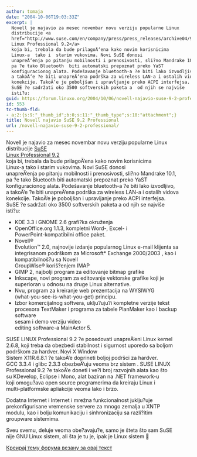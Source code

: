 ```yaml
---
author: tomaja
date: "2004-10-06T19:03:33Z"
excerpt: |
  Novell je najavio za mesec novembar novu verziju popularne Linux
  distribucije <a
  href="http://www.suse.com/en/company/press/press_releases/archive04/92.html">SuSE
  Linux Professional 9.2</a>
  koja bi, trebala da bude prilagoÄ‘ena kako novim korisnicima
  Linux-a  tako i  starim vukovima. Novi SuSE donosi
  unapreÄ‘enja po pitanju mobilnosti i prenosivosti, sli?no Mandrake 10.1,
  pa ?e tako Bluetooth  biti automatski prepoznat preko YaST
  konfiguracionog alata. Podešavanje bluetooth-a ?e biti lako izvodljivo,
  a takoÄ‘e ?e biti unapreÄ‘ena podrška za wireless LAN-a i ostalih vidova
  konekcije. TakoÄ‘e je poboljšan i upravljanje preko ACPI interfejsa.
  SuSE ?e sadržati oko 3500 softverskih paketa a  od njih se najviše
  isti?u:
guid: https://forum.linuxo.org/2004/10/06/novell-najavio-suse-9-2-professional/
id: 553
tc-thumb-fld:
- a:2:{s:9:"_thumb_id";b:0;s:11:"_thumb_type";s:10:"attachment";}
title: Novell najavio SuSE 9.2 Professional
url: /novell-najavio-suse-9-2-professional/
---
```

Novell je najavio za mesec novembar novu verziju popularne Linux  
distribucije [SuSE  
Linux Professional 9.2](http://www.suse.com/en/company/press/press_releases/archive04/92.html)  
koja bi, trebala da bude prilagoÄ‘ena kako novim korisnicima  
Linux-a tako i starim vukovima. Novi SuSE donosi  
unapreÄ‘enja po pitanju mobilnosti i prenosivosti, sli?no Mandrake 10.1,  
pa ?e tako Bluetooth biti automatski prepoznat preko YaST  
konfiguracionog alata. Podešavanje bluetooth-a ?e biti lako izvodljivo,  
a takoÄ‘e ?e biti unapreÄ‘ena podrška za wireless LAN-a i ostalih vidova  
konekcije. TakoÄ‘e je poboljšan i upravljanje preko ACPI interfejsa.  
SuSE ?e sadržati oko 3500 softverskih paketa a od njih se najviše  
isti?u:<!--break-->

  * KDE 3.3 i GNOME 2.6 grafi?ka okruženja 
  * OpenOffice.org 1.1.3, kompletni Word-, Excel- i  
    PowerPoint-kompatibilni office paket. 
  * Novell&#174;  
    Evolution&#8482; 2.0, najnovije izdanje popularnog Linux e-mail klijenta sa  
    integrisanom podrškom za Microsoft* Exchange 2000/2003 , kao i  
    kompatibilnoš?u sa Novell  
    GroupWise&#174; koriš?enjem IMAP 
  * GIMP 2, najbolji program za editovanje bitmap grafike 
  * Inkscape, novi program za editovanje vektorske grafike koji je  
    superioran u odnosu na druge Linux alternative. 
  * Nvu, program za kreiranje web prezentacija na WYSIWYG  
    (what-you-see-is-what-you-get) principu. 
  * Izbor komercijalnog softvera, uklju?uju?i kompletne verzije tekst  
    procesora TextMaker i programa za tabele PlanMaker kao i backup  
    software  
    sesam i demo verziju video  
    editing software-a MainActor 5. 

SUSE LINUX Professional 9.2 ?e posedovati unapreÄ‘eni Linux kernel  
2.6.8, koji treba da obezbedi stabilnost i sigurnost uporedo sa boljom  
podrškom za hardver. Novi X Window  
Sistem X11R.6.8.1 ?e takoÄ‘e doprineti boljoj podršci za hardver.  
GCC 3.3.4 i glibc 2.3.3 obezbeÄ‘uju veoma brz sistem . SUSE LINUX  
Professional 9.2 ?e takoÄ‘e doneti i ve?i broj razvojnih alata kao što  
su KDevelop, Eclipse i Mono, alat baziran na .NET framework-u  
koji omogu?ava open source programerima da kreiraju Linux i  
multi-platformske apliakcije veoma lako i brzo. 

Dodatna Internet i Internet i mrežna funkcionalnost juklju?uje  
prekonfigurisane vremenske servere za mnogo zemalja u XNTP  
modulu, kao i bolju komunikaciju i sinhronizaciju sa razli?itim  
groupware sistemima. 

Sveu svemu, deluje veoma obe?avaju?e, samo je šteta što sam SuSE  
nije GNU Linux sistem, ali šta je tu je, ipak je Linux sistem 🙂 



[Креирај тему форума везану за овај текст](https://linuxo.org/nova-tema-na-forumu/?se_pid=553)